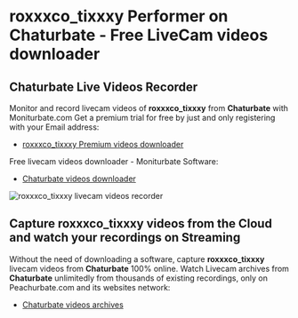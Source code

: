 # roxxxco_tixxxy Performer on Chaturbate - Free LiveCam videos downloader

## Chaturbate Live Videos Recorder

Monitor and record livecam videos of **roxxxco_tixxxy** from **Chaturbate** with Moniturbate.com
Get a premium trial for free by just and only registering with your Email address:
* [roxxxco_tixxxy Premium videos downloader](https://moniturbate.com/request-demo-licence-key.html)

Free livecam videos downloader - Moniturbate Software:
* [Chaturbate videos downloader](https://moniturbate.com/moniturbate-download-software.html)

![roxxxco_tixxxy livecam videos recorder](https://peachurnet.com/templates/moniturbate-software.png)


## Capture roxxxco_tixxxy videos from the Cloud and watch your recordings on Streaming

Without the need of downloading a software, capture **roxxxco_tixxxy** livecam videos from **Chaturbate** 100% online.
Watch Livecam archives from **Chaturbate** unlimitedly from thousands of existing recordings, only on Peachurbate.com and its websites network:
* [Chaturbate videos archives](https://peachurnet.com/)